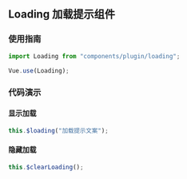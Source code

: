 ## Loading 加载提示组件
### 使用指南
``` javascript
import Loading from "components/plugin/loading";

Vue.use(Loading);
```
### 代码演示
#### 显示加载
```javascript
this.$loading("加载提示文案");
```
#### 隐藏加载
```javascript
this.$clearLoading();
```